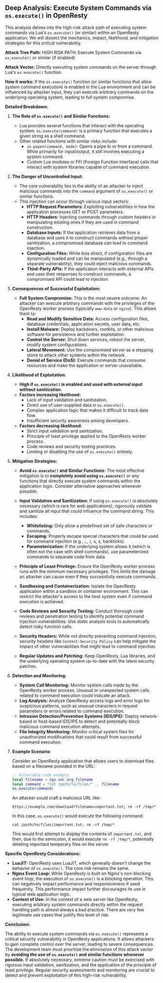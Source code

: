 ## Deep Analysis: Execute System Commands via `os.execute()` in OpenResty

This analysis delves into the high-risk attack path of executing system commands via Lua's `os.execute()` (or similar) within an OpenResty application. We will dissect the mechanics, impact, likelihood, and mitigation strategies for this critical vulnerability.

**Attack Tree Path:** HIGH RISK PATH: Execute System Commands via `os.execute()` or similar (if enabled)

**Attack Vector:** Directly executing system commands on the server through Lua's `os.execute()` function.

**How it works:** If the `os.execute()` function (or similar functions that allow system command execution) is enabled in the Lua environment and can be influenced by attacker input, they can execute arbitrary commands on the underlying operating system, leading to full system compromise.

**Detailed Breakdown:**

1. **The Role of `os.execute()` and Similar Functions:**
   - Lua provides several functions that interact with the operating system. `os.execute(command)` is a primary function that executes a given string as a shell command.
   - Other related functions with similar risks include:
     - `io.popen(command, mode)`: Opens a pipe to or from a command. While primarily for input/output, it still involves executing a system command.
     - Custom Lua modules or FFI (Foreign Function Interface) calls that interact with system libraries capable of command execution.

2. **The Danger of Uncontrolled Input:**
   - The core vulnerability lies in the ability of an attacker to inject malicious commands into the `command` argument of `os.execute()` or similar functions.
   - This injection can occur through various input vectors:
     - **HTTP Request Parameters:** Exploiting vulnerabilities in how the application processes GET or POST parameters.
     - **HTTP Headers:** Injecting commands through custom headers or manipulating existing ones if they are used in command construction.
     - **Database Inputs:** If the application retrieves data from a database and uses it to construct commands without proper sanitization, a compromised database can lead to command injection.
     - **Configuration Files:** While less direct, if configuration files are dynamically loaded and can be manipulated (e.g., through a separate vulnerability), they could inject malicious commands.
     - **Third-Party APIs:** If the application interacts with external APIs and uses their responses to construct commands, a compromised API could lead to injection.

3. **Consequences of Successful Exploitation:**
   - **Full System Compromise:** This is the most severe outcome. An attacker can execute arbitrary commands with the privileges of the OpenResty worker process (typically `www-data` or `nginx`). This allows them to:
     - **Read and Modify Sensitive Data:** Access configuration files, database credentials, application secrets, user data, etc.
     - **Install Malware:** Deploy backdoors, rootkits, or other malicious software for persistence and further exploitation.
     - **Control the Server:** Shut down services, reboot the server, modify system configurations.
     - **Lateral Movement:** Use the compromised server as a stepping stone to attack other systems within the network.
     - **Denial of Service (DoS):** Execute commands that consume resources and make the application or server unavailable.

4. **Likelihood of Exploitation:**
   - **High if `os.execute()` is enabled and used with external input without sanitization.**
   - **Factors increasing likelihood:**
     - Lack of input validation and sanitization.
     - Direct use of user-supplied data in `os.execute()`.
     - Complex application logic that makes it difficult to track data flow.
     - Insufficient security awareness among developers.
   - **Factors decreasing likelihood:**
     - Strict input validation and sanitization.
     - Principle of least privilege applied to the OpenResty worker process.
     - Code reviews and security testing practices.
     - Limiting or disabling the use of `os.execute()` entirely.

5. **Mitigation Strategies:**

   - **Avoid `os.execute()` and Similar Functions:** The most effective mitigation is to **completely avoid using `os.execute()`** or any functions that directly execute system commands within the application logic. Consider alternative approaches whenever possible.

   - **Input Validation and Sanitization:** If using `os.execute()` is absolutely necessary (which is rare for web applications), rigorously validate and sanitize all input that could influence the command string. This includes:
     - **Whitelisting:** Only allow a predefined set of safe characters or commands.
     - **Escaping:** Properly escape special characters that could be used for command injection (e.g., `;`, `|`, `&`, `$`, backticks).
     - **Parameterization:**  If the underlying system allows it (which is often not the case with shell commands), use parameterized commands to separate code from data.

   - **Principle of Least Privilege:** Ensure the OpenResty worker process runs with the minimum necessary privileges. This limits the damage an attacker can cause even if they successfully execute commands.

   - **Sandboxing and Containerization:**  Isolate the OpenResty application within a sandbox or container environment. This can restrict the attacker's access to the host system even if command execution is achieved.

   - **Code Reviews and Security Testing:** Conduct thorough code reviews and penetration testing to identify potential command injection vulnerabilities. Use static analysis tools to automatically detect risky function calls.

   - **Security Headers:** While not directly preventing command injection, security headers like `Content-Security-Policy` can help mitigate the impact of other vulnerabilities that might lead to command injection.

   - **Regular Updates and Patching:** Keep OpenResty, Lua libraries, and the underlying operating system up-to-date with the latest security patches.

6. **Detection and Monitoring:**

   - **System Call Monitoring:** Monitor system calls made by the OpenResty worker process. Unusual or unexpected system calls related to command execution could indicate an attack.
   - **Log Analysis:** Analyze OpenResty access logs and error logs for suspicious patterns, such as unusual characters in request parameters or errors related to command execution.
   - **Intrusion Detection/Prevention Systems (IDS/IPS):** Deploy network-based or host-based IDS/IPS to detect and potentially block malicious command execution attempts.
   - **File Integrity Monitoring:** Monitor critical system files for unauthorized modifications that could result from successful command execution.

7. **Example Scenario:**

   Consider an OpenResty application that allows users to download files based on a filename provided in the URL:

   ```lua
   -- Vulnerable code example
   local filename = ngx.var.arg_filename
   local command = "cat /path/to/files/" .. filename
   os.execute(command)
   ```

   An attacker could craft a malicious URL like:

   `https://example.com/download?filename=important.txt; rm -rf /tmp/*`

   In this case, `os.execute()` would execute the following command:

   `cat /path/to/files/important.txt; rm -rf /tmp/*`

   This would first attempt to display the contents of `important.txt`, and then, due to the semicolon, it would execute `rm -rf /tmp/*`, potentially deleting important temporary files on the server.

**Specific OpenResty Considerations:**

- **LuaJIT:** OpenResty uses LuaJIT, which generally doesn't change the behavior of `os.execute()`. The core risk remains the same.
- **Nginx Event Loop:** While OpenResty is built on Nginx's non-blocking event loop, the execution of `os.execute()` is a blocking operation. This can negatively impact performance and responsiveness if used frequently. This performance impact further discourages its use in typical web application logic.
- **Context of Use:**  In the context of a web server like OpenResty, executing arbitrary system commands directly within the request handling path is almost always a bad practice. There are very few legitimate use cases that justify this level of risk.

**Conclusion:**

The ability to execute system commands via `os.execute()` represents a critical security vulnerability in OpenResty applications. It allows attackers to gain complete control over the server, leading to severe consequences. The development team must prioritize the elimination of this attack vector by **avoiding the use of `os.execute()` and similar functions whenever possible.** If absolutely necessary, extreme caution must be exercised with rigorous input validation, sanitization, and the application of the principle of least privilege. Regular security assessments and monitoring are crucial to detect and prevent exploitation of this high-risk vulnerability.
